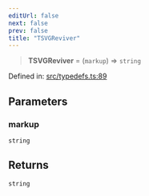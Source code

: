 ```yaml
---
editUrl: false
next: false
prev: false
title: "TSVGReviver"
---
```


> **TSVGReviver** = (`markup`) => `string`

Defined in: [src/typedefs.ts:89](https://github.com/fabricjs/fabric.js/blob/e114448a1bce9b68a3e1bba337bc0c83a35c1aa5/src/typedefs.ts#L89)

## Parameters

### markup

`string`

## Returns

`string`
